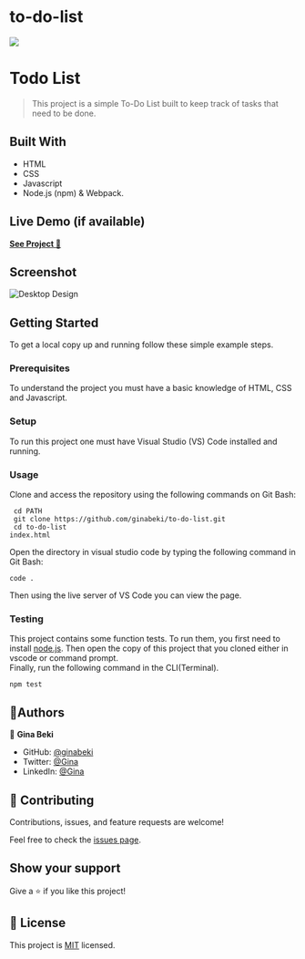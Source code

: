 # to-do-list
![](https://img.shields.io/badge/Microverse-blueviolet)

# Todo List

> This project is a simple To-Do List built to keep track of tasks that need to be done.

## Built With

- HTML
- CSS
- Javascript
- Node.js (npm) & Webpack.


## Live Demo (if available)

[**See Project 🚀**](https://ginabeki.github.io/to-do-list/)

## Screenshot

![Desktop Design](./preview/preview.png)

## Getting Started

To get a local copy up and running follow these simple example steps.

### Prerequisites

To understand the project you must have a basic knowledge of HTML, CSS and Javascript.

### Setup

To run this project one must have Visual Studio (VS) Code installed and running.

### Usage

Clone and access the repository using the following commands on Git Bash:

```
 cd PATH
 git clone https://github.com/ginabeki/to-do-list.git
 cd to-do-list
index.html
```

Open the directory in visual studio code by typing the following command in Git Bash:

```
code .
```

Then using the live server of VS Code you can view the page.

### Testing
This project contains some function tests. To run them, you first need to install [node.js](https://nodejs.org/en/download/). Then open the copy of this project that you cloned either in vscode or command prompt.<br>
Finally, run the following command in the CLI(Terminal).
```
npm test
```

## 👤Authors
👤 **Gina Beki**
- GitHub: [@ginabeki](https://github.com/ginabeki)
- Twitter: [@Gina](https://twitter.com/_gina_bw)
- LinkedIn: [@Gina](https://www.linkedin.com/in/gina-beki-a85846103/)



## 🤝 Contributing

Contributions, issues, and feature requests are welcome!

Feel free to check the [issues page](../../issues/).

## Show your support

Give a ⭐️ if you like this project!


## 📝 License

This project is [MIT](./LICENSE) licensed.